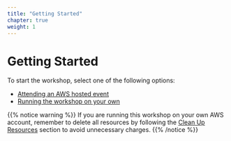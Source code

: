 ```yaml
---
title: "Getting Started"
chapter: true
weight: 1
---
```


# Getting Started

To start the workshop, select one of the following options:

* [Attending an AWS hosted event](./aws_event)
* [Running the workshop on your own](./self_paced)

{{% notice warning %}}
If you are running this workshop on your own AWS account, remember to delete all resources by following the [Clean Up Resources](/9_ModuleNine_Cleanup) section to avoid unnecessary charges.
{{% /notice %}}
